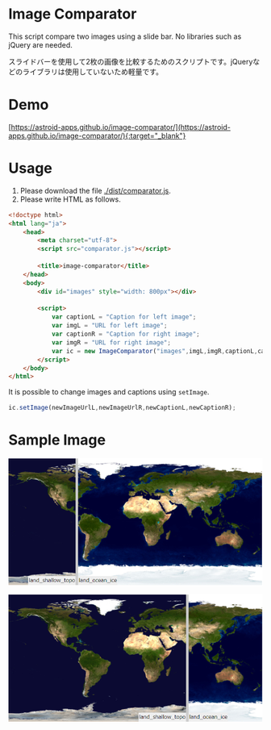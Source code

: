 # Image Comparator
This script compare two images using a slide bar. No libraries such as jQuery are needed.

スライドバーを使用して2枚の画像を比較するためのスクリプトです。jQueryなどのライブラリは使用していないため軽量です。

# Demo

[https://astroid-apps.github.io/image-comparator/](https://astroid-apps.github.io/image-comparator/){:target="_blank"}

# Usage
1. Please download the file [./dist/comparator.js](./dist/comparator.js).
1. Please write HTML as follows.

```HTML
<!doctype html>
<html lang="ja">
	<head>
		<meta charset="utf-8">
		<script src="comparator.js"></script>
    
		<title>image-comparator</title>
	</head>
	<body>
		<div id="images" style="width: 800px"></div>
		
		<script>
			var captionL = "Caption for left image";
			var imgL = "URL for left image";
			var captionR = "Caption for right image";
			var imgR = "URL for right image";
			var ic = new ImageComparator("images",imgL,imgR,captionL,captionR);
		</script>
	</body>
</html>
```

It is possible to change images and captions using ```setImage```.

```JavaScript
ic.setImage(newImageUrlL,newImageUrlR,newCaptionL,newCaptionR);
```

# Sample Image

![sample1](./sample1.png)

![sample2](./sample2.png)
